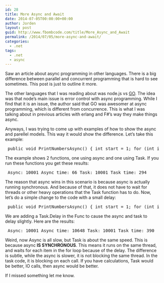 ```yaml
---
id: 28
title: More Async and Await
date: 2014-07-05T00:00:00+00:00
author: Jorden
layout: post
guid: http://www.fbombcode.com/title/More_Async_and_Await
permalink: /2014/07/05/more-async-and-await/
categories:
  - .net
tags:
  - .net
  - async
---
```

 <p> Saw an article about async programming in other languages. There is a big difference between parallel and concurrent programming that is hard to see sometimes. This post is just to outline it more. </p> <p> The other languages that I was reading about was node.js vs <a href="http://golang.org/">GO</a>. The idea was that node&#8217;s main issue is error control with async programming. While I find that it is an issue, the author said that GO was awesomer at async programming, which is different from concurrence. This is what I was talking about in previous articles with erlang and F#&#8217;s way they make things async. </p> <p> Anyways, I was trying to come up with examples of how to show the async and parellel models. This way it would show the difference. Let&#8217;s take this example: </p> <pre class="formatCode"> public void PrintNumbersAsync() { int start = 1; for (int i = 0; i < 10000; i++) { var func = new Func<object, Task<int>>(async (value) => { return (int)value + 1; }); var task = func.Invoke (start); task.Wait (); start = task.Result; } Console.WriteLine ("Async: {0}", start); } public void PrintNumberTask() { int start = 1; for (int i = 0; i < 10000; i++) { var func = Task<int>.Factory.StartNew((value) => { return (int)value + 1; }, start); func.Wait (); start = func.Result; } Console.WriteLine ("Task: {0}", start); } </pre> <p> The example shows 2 functions, one using async and one using Task. If you run these functions you get these results: </p> <pre> Async: 10001 Async time: 66 Task: 10001 Task time: 294 </pre> <p> The reason that async wins in this scenario is because async is actually running synchronous. And because of that, it does not have to wait for threads or other heavy operations that the Task function has to do. Now, let&#8217;s do a simple change to the code with a small delay: </p> <pre class="formatCode"> public void PrintNumbersAsync() { int start = 1; for (int i = 0; i < 10000; i++) { var func = new Func<object, Task<int>>(async (value) => { await Task.Delay(1); return (int)value + 1; }); var task = func.Invoke (start); task.Wait (); start = task.Result; } Console.WriteLine ("Async: {0}", start); } public void PrintNumberTask() { int start = 1; for (int i = 0; i < 10000; i++) { var func = Task<int>.Factory.StartNew((value) => { Task.Delay(1); return (int)value + 1; }, start); func.Wait (); start = func.Result; } Console.WriteLine ("Task: {0}", start); } </pre> <p> We are adding a Task.Delay in the Func to cause the async and task to delay slightly. Here are the results: </p> <pre> Async: 10001 Async time: 10648 Task: 10001 Task time: 390 </pre> <p> Weird, now Async is all slow, but Task is about the same speed. This is because async <strong>IS SYNCHRONOUS</strong>. This means it runs on the same thread, and waits for each item in the for loop because of the delay. The difference is subtle, while the async is slower, it is not blocking the same thread. In the task code, it is blocking on each call. If you have calculations, Task would be better, IO calls, then async would be better. </p> <p> If I missed something let me know. </p>